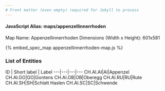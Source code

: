 ```yaml
---
# Front matter (even empty) required for Jekyll to process
---
```


#### JavaScript Alias: maps/appenzellinnerrhoden

Map Name: Appenzellinnerrhoden
Dimensions (Width x Height): 601x581



{% embed_spec_map appenzellinnerrhoden-map.js %}

### List of Entities

ID | Short label | Label
---|---|---|---
CH.AI.AI|AI|Appenzel
CH.AI.GO|GO|Gontens
CH.AI.OB|OB|Oberegg
CH.AI.RU|RU|Rute
CH.AI.SH|SH|Schlatt Haslen
CH.AI.SC|SC|Schwende

